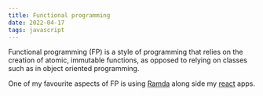 ```yaml
---
title: Functional programming
date: 2022-04-17
tags: javascript
---
```


Functional programming (FP) is a style of programming that relies on the creation of atomic, immutable functions, as opposed to relying on classes such as in object oriented programming.

One of my favourite aspects of FP is using [Ramda](tvi2k5v1) along side my [react](d7pxyrpp) apps.
